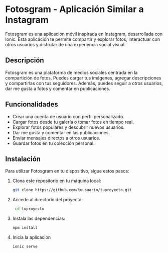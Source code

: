 # Fotosgram - Aplicación Similar a Instagram

Fotosgram es una aplicación móvil inspirada en Instagram, desarrollada con Ionic. Esta aplicación te permite compartir y explorar fotos, interactuar con otros usuarios y disfrutar de una experiencia social visual.

## Descripción

Fotosgram es una plataforma de medios sociales centrada en la compartición de fotos. Puedes cargar tus imágenes, agregar descripciones y compartirlas con tus seguidores. Además, puedes seguir a otros usuarios, dar me gusta a fotos y comentar en publicaciones.

## Funcionalidades

- Crear una cuenta de usuario con perfil personalizado.
- Cargar fotos desde tu galería o tomar fotos en tiempo real.
- Explorar fotos populares y descubrir nuevos usuarios.
- Dar me gusta y comentar en las publicaciones.
- Enviar mensajes directos a otros usuarios.
- Guardar fotos en tu colección personal.

## Instalación

Para utilizar Fotosgram en tu dispositivo, sigue estos pasos:
1. Clona este repositorio en tu máquina local:

   ```bash
   git clone https://github.com/tuusuario/tuproyecto.git
2. Accede al directorio del proyecto:
   
   ```bash
    cd tuproyecto
3. Instala las dependencias:

    ```bash
    npm install
4. Inicia la aplicacion

    ```bash
    ionic serve


